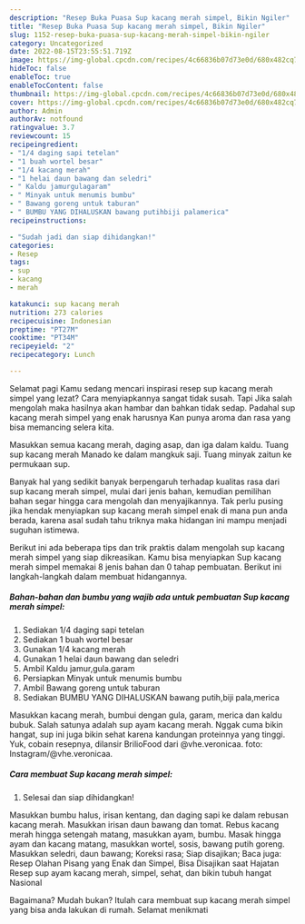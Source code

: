 ```yaml
---
description: "Resep Buka Puasa Sup kacang merah simpel, Bikin Ngiler"
title: "Resep Buka Puasa Sup kacang merah simpel, Bikin Ngiler"
slug: 1152-resep-buka-puasa-sup-kacang-merah-simpel-bikin-ngiler
category: Uncategorized
date: 2022-08-15T23:55:51.719Z
image: https://img-global.cpcdn.com/recipes/4c66836b07d73e0d/680x482cq70/sup-kacang-merah-simpel-foto-resep-utama.jpg
hideToc: false
enableToc: true
enableTocContent: false
thumbnail: https://img-global.cpcdn.com/recipes/4c66836b07d73e0d/680x482cq70/sup-kacang-merah-simpel-foto-resep-utama.jpg
cover: https://img-global.cpcdn.com/recipes/4c66836b07d73e0d/680x482cq70/sup-kacang-merah-simpel-foto-resep-utama.jpg
author: Admin
authorAv: notfound
ratingvalue: 3.7
reviewcount: 15
recipeingredient:
- "1/4 daging sapi tetelan"
- "1 buah wortel besar"
- "1/4 kacang merah"
- "1 helai daun bawang dan seledri"
- " Kaldu jamurgulagaram"
- " Minyak untuk menumis bumbu"
- " Bawang goreng untuk taburan"
- " BUMBU YANG DIHALUSKAN bawang putihbiji palamerica"
recipeinstructions:

- "Sudah jadi dan siap dihidangkan!"
categories:
- Resep
tags:
- sup
- kacang
- merah

katakunci: sup kacang merah 
nutrition: 273 calories
recipecuisine: Indonesian
preptime: "PT27M"
cooktime: "PT34M"
recipeyield: "2"
recipecategory: Lunch

---
```



Selamat pagi Kamu sedang mencari inspirasi resep sup kacang merah simpel yang lezat? Cara menyiapkannya sangat tidak susah. Tapi Jika salah mengolah maka hasilnya akan hambar dan bahkan tidak sedap. Padahal sup kacang merah simpel yang enak harusnya Kan punya aroma dan rasa yang bisa memancing selera kita.


Masukkan semua kacang merah, daging asap, dan iga dalam kaldu. Tuang sup kacang merah Manado ke dalam mangkuk saji. Tuang minyak zaitun ke permukaan sup.

Banyak hal yang sedikit banyak berpengaruh terhadap kualitas rasa dari sup kacang merah simpel, mulai dari jenis bahan, kemudian pemilihan bahan segar hingga cara mengolah dan menyajikannya. Tak perlu pusing jika hendak menyiapkan sup kacang merah simpel enak di mana pun anda berada, karena asal sudah tahu triknya maka hidangan ini mampu menjadi suguhan istimewa.


Berikut ini ada beberapa tips dan trik praktis dalam mengolah sup kacang merah simpel yang siap dikreasikan. Kamu bisa menyiapkan Sup kacang merah simpel memakai 8 jenis bahan dan 0 tahap pembuatan. Berikut ini langkah-langkah dalam membuat hidangannya.

<!--inarticleads1-->

##### Bahan-bahan dan bumbu yang wajib ada untuk pembuatan Sup kacang merah simpel:

1. Sediakan 1/4 daging sapi tetelan
1. Sediakan 1 buah wortel besar
1. Gunakan 1/4 kacang merah
1. Gunakan 1 helai daun bawang dan seledri
1. Ambil  Kaldu jamur,gula.garam
1. Persiapkan  Minyak untuk menumis bumbu
1. Ambil  Bawang goreng untuk taburan
1. Sediakan  BUMBU YANG DIHALUSKAN bawang putih,biji pala,merica


Masukkan kacang merah, bumbui dengan gula, garam, merica dan kaldu bubuk. Salah satunya adalah sup ayam kacang merah. Nggak cuma bikin hangat, sup ini juga bikin sehat karena kandungan proteinnya yang tinggi. Yuk, cobain resepnya, dilansir BrilioFood dari @vhe.veronicaa. foto: Instagram/@vhe.veronicaa. 

<!--inarticleads2-->

##### Cara membuat Sup kacang merah simpel:


1. Selesai dan siap dihidangkan!

Masukkan bumbu halus, irisan kentang, dan daging sapi ke dalam rebusan kacang merah. Masukkan irisan daun bawang dan tomat. Rebus kacang merah hingga setengah matang, masukkan ayam, bumbu. Masak hingga ayam dan kacang matang, masukkan wortel, sosis, bawang putih goreng. Masukkan seledri, daun bawang; Koreksi rasa; Siap disajikan; Baca juga: Resep Olahan Pisang yang Enak dan Simpel, Bisa Disajikan saat Hajatan Resep sup ayam kacang merah, simpel, sehat, dan bikin tubuh hangat Nasional 

Bagaimana? Mudah bukan? Itulah cara membuat sup kacang merah simpel yang bisa anda lakukan di rumah. Selamat menikmati

